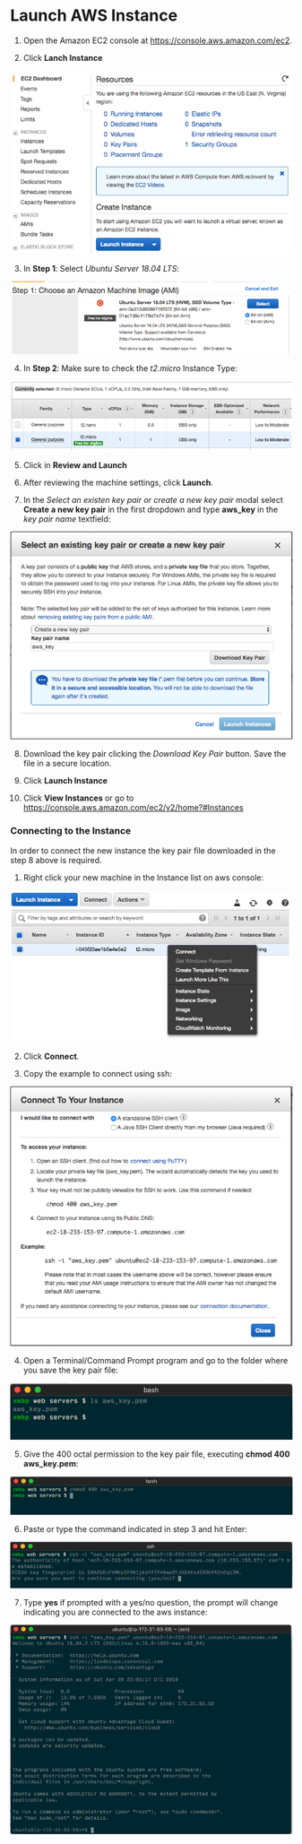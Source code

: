 # Launch AWS Instance

1. Open the Amazon EC2 console at https://console.aws.amazon.com/ec2.

2. Click **Lanch Instance**

![aws console](images/aws-console.png)

3. In **Step 1**: Select *Ubuntu Server 18.04 LTS*:

![Ubuntu selection](images/ubuntu.png)

4. In **Step 2**: Make sure to check the _t2.micro_ Instance Type:

![t2 micro](images/t2-micro.png)

5. Click in **Review and Launch**

6. After reviewing the machine settings, click **Launch**.

7. In the _Select an existen key pair or create a new key pair_ modal select **Create a new key pair** in the first dropdown and type **aws_key** in the _key pair name_ textfield:

![key pair modal](images/key-pair-modal.png)

8. Download the key pair clicking the _Download Key Pair_ button. Save the file in a secure location.

9. Click **Launch Instance**

10. Click **View Instances** or go to https://console.aws.amazon.com/ec2/v2/home?#Instances

### Connecting to the Instance

In order to connect the new instance the key pair file downloaded in the step 8 above is required.

1. Right click your new machine in the Instance list on aws console:

![aws instance context menu](images/aws-connect.png)

2. Click **Connect**.

3. Copy the example to connect using ssh:

![aws connect modal](images/aws-connect-2.png)

4. Open a Terminal/Command Prompt program and go to the folder where you save the key pair file:

![terminal on folder](images/terminal.png)

5. Give the 400 octal permission to the key pair file, executing **chmod 400 aws_key.pem**:

![terminal on folder](images/terminal2.png)

6. Paste or type the command indicated in step 3 and hit Enter:

![terminal connecting with ssh](images/terminal3.png)

7. Type **yes** if prompted with a yes/no question, the prompt will change indicating you are connected to the aws instance:

![terminal connecting with ssh](images/terminal4.png)


